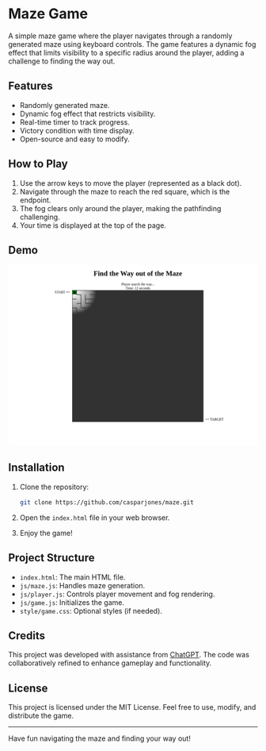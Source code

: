 # Maze Game

A simple maze game where the player navigates through a randomly generated maze using keyboard controls. The game features a dynamic fog effect that limits visibility to a specific radius around the player, adding a challenge to finding the way out.

## Features

- Randomly generated maze.
- Dynamic fog effect that restricts visibility.
- Real-time timer to track progress.
- Victory condition with time display.
- Open-source and easy to modify.

## How to Play

1. Use the arrow keys to move the player (represented as a black dot).
2. Navigate through the maze to reach the red square, which is the endpoint.
3. The fog clears only around the player, making the pathfinding challenging.
4. Your time is displayed at the top of the page.

## Demo

![Maze Game Screenshot](screenshot.png)

## Installation

1. Clone the repository:
   ```bash
   git clone https://github.com/casparjones/maze.git
   ```

2. Open the `index.html` file in your web browser.

3. Enjoy the game!

## Project Structure

- `index.html`: The main HTML file.
- `js/maze.js`: Handles maze generation.
- `js/player.js`: Controls player movement and fog rendering.
- `js/game.js`: Initializes the game.
- `style/game.css`: Optional styles (if needed).

## Credits

This project was developed with assistance from [ChatGPT](https://openai.com/chatgpt). The code was collaboratively refined to enhance gameplay and functionality.

## License

This project is licensed under the MIT License. Feel free to use, modify, and distribute the game.

---

Have fun navigating the maze and finding your way out!

